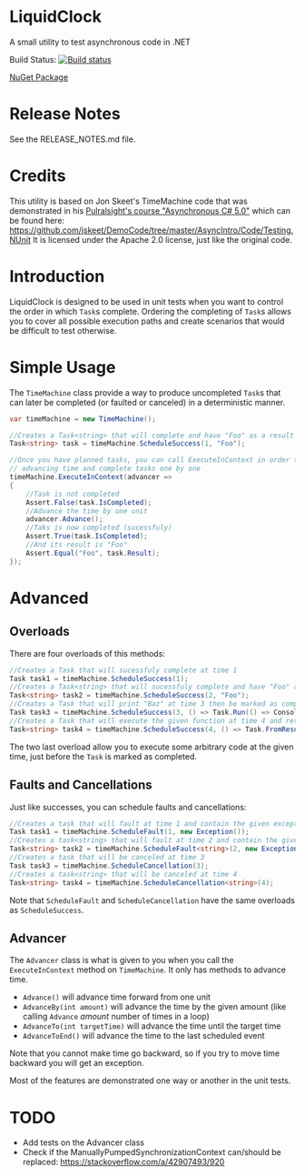 LiquidClock
===========
A small utility to test asynchronous code in .NET

Build Status: [![Build status](https://ci.appveyor.com/api/projects/status/mpdke63xfxqnisth/branch/master?svg=true)](https://ci.appveyor.com/project/Pvlerick/liquidclock)

[NuGet Package](https://www.nuget.org/packages/LiquidClock)

# Release Notes
See the RELEASE_NOTES.md file.

# Credits
This utility is based on Jon Skeet's TimeMachine code that was demonstrated in his [Pulralsight's course "Asynchronous C# 5.0"](https://app.pluralsight.com/library/courses/skeet-async/table-of-contents) which can be found here: https://github.com/jskeet/DemoCode/tree/master/AsyncIntro/Code/Testing.NUnit
It is licensed under the Apache 2.0 license, just like the original code.

# Introduction
LiquidClock is designed to be used in unit tests when you want to control the order in which ```Task```s complete.
Ordering the completing of ```Task```s allows you to cover all possible execution paths and create scenarios that would be difficult to test otherwise.

# Simple Usage

The ```TimeMachine``` class provide a way to produce uncompleted ```Task```s that can later be completed (or faulted or canceled) in a deterministic manner.

```csharp
var timeMachine = new TimeMachine();

//Creates a Task<string> that will complete and have "Foo" as a result at time 1
Task<string> task = timeMachine.ScheduleSuccess(1, "Foo");

//Once you have planned tasks, you can call ExecuteInContext in order to start
// advancing time and complete tasks one by one
timeMachine.ExecuteInContext(advancer =>
{
    //Task is not completed
    Assert.False(task.IsCompleted);
    //Advance the time by one unit
    advancer.Advance();
    //Taks is now completed (sucessfuly)
    Assert.True(task.IsCompleted);
    //And its result is "Foo"
    Assert.Equal("Foo", task.Result);
});
```
# Advanced

## Overloads

There are four overloads of this methods:
```csharp
//Creates a Task that will sucessfuly complete at time 1
Task task1 = timeMachine.ScheduleSuccess(1);
//Creates a Task<string> that will sucessfuly complete and have "Foo" as a result at time 2
Task<string> task2 = timeMachine.ScheduleSuccess(2, "Foo");
//Creates a Task that will print "Baz" at time 3 then be marked as complete
Task task3 = timeMachine.ScheduleSuccess(3, () => Task.Run(() => Console.WriteLine("Baz")));
//Creates a Task that will execute the given function at time 4 and return "Baz"
Task<string> task4 = timeMachine.ScheduleSuccess(4, () => Task.FromResult("Baz"));
```

The two last overload allow you to execute some arbitrary code at the given time, just before the ```Task``` is marked as completed.

## Faults and Cancellations

Just like successes, you can schedule faults and cancellations:

```csharp
//Creates a task that will fault at time 1 and contain the given exception
Task task1 = timeMachine.ScheduleFault(1, new Exception());
//Creates a task<string> that will fault at time 2 and contain the given exception
Task<string> task2 = timeMachine.ScheduleFault<string>(2, new Exception());
//Creates a task that will be canceled at time 3
Task task3 = timeMachine.ScheduleCancellation(3);
//Creates a task<string> that will be canceled at time 4
Task<string> task4 = timeMachine.ScheduleCancellation<string>(4);
```

Note that ```ScheduleFault``` and ```ScheduleCancellation``` have the same overloads as ```ScheduleSuccess```.

## Advancer

The ```Advancer``` class is what is given to you when you call the ```ExecuteInContext``` method on ```TimeMachine```. It only has methods to advance time.

- ```Advance()``` will advance time forward from one unit
- ```AdvanceBy(int amount)``` will advance the time by the given amount (like calling ```Advance``` _amount_ number of times in a loop)
- ```AdvanceTo(int targetTime)``` will advance the time until the target time
- ```AdvanceToEnd()``` will advance the time to the last scheduled event

Note that you cannot make time go backward, so if you try to move time backward you will get an exception.

Most of the features are demonstrated one way or another in the unit tests.

# TODO
- Add tests on the Advancer class
- Check if the ManuallyPumpedSynchronizationContext can/should be replaced: https://stackoverflow.com/a/42907493/920
